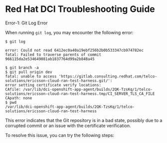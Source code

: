 
# Red Hat DCI Troubleshooting Guide
Error-1: Git Log Error

When running `git log`, you may encounter the following error:

```error: Could not read 6412ec0a40a19ebf256b2b0b533347cb974782ec
$ git log

error: Could not read 6412ec0a40a19ebf256b2b0b533347cb974782ec
fatal: Failed to traverse parents of commit 966115da2e534649081ab1837764d99a2b848a45

$ git branch -a
$ git pull origin dev
fatal: unable to access 'https://gitlab.consulting.redhat.com/telco-solutions/ericsson-cloud-ran-test-harness.git/':
error setting certificate verify locations:
CAfile: /var/lib/dci-openshift-app-agent/builds/2QK-TzsKq/1/telco-solutions/ericsson-cloud-ran-test-harness.tmp/CI_SERVER_TLS_CA_FILE
CApath: none
$ pwd
/var/lib/dci-openshift-app-agent/builds/2QK-TzsKq/1/telco-solutions/ericsson-cloud-ran-test-harness
```
This error indicates that the Git repository is in a bad state, possibly due to a corrupted commit or an issue 
with the certificate verification.

To resolve this issue, you can try the following steps:
